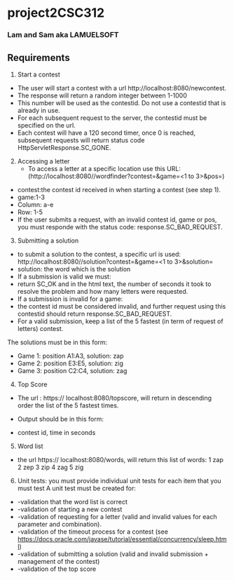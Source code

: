 # project2CSC312
### Lam and Sam aka LAMUELSOFT

## Requirements
1. Start a contest
  * The user will start a contest with a url http://localhost:8080/newcontest. 
  * The response will return a random integer between 1-1000
  * This number will be used as the contestid. Do not use a contestid that is already in use.
  * For each subsequent request to the server, the contestid must be specified on the url.
  * Each contest will have a 120 second timer, once 0 is reached, subsequent requests will return status code HttpServletResponse.SC_GONE. 

2. Accessing a letter
   * To access a letter at a specific location use this URL:
(http://localhost:8080//wordfinder?contest=<contest id received as response to newcontest>&game=<1 to 3>&pos=<column><row>)
  * contest:the contest id received in when starting a contest (see step 1).
  * game:1-3
  * Column: a-e
  * Row: 1-5
  * If the user submits a request, with an invalid contest id, game or pos, you must responde with the status code: response.SC_BAD_REQUEST.

3. Submitting a solution
  * to submit a solution to the contest, a specific url is used:
http://localhost:8080//solution?contest=<contest id received as response to newcontest>&game=<1 to 3>&solution=<word>
  * solution: the word which is the solution
  * If a submission is valid we must:
  * return SC_OK and in the html text, the number of seconds it took to resolve the problem and how many letters were requested.
  * If a submission is invalid for a game:
  * the contest id must be considered invalid, and further request using this contestid should return response.SC_BAD_REQUEST.
  * For a valid submission, keep a list of the 5 fastest (in term of request of letters) contest.

The solutions must be in this form:
  * Game 1:  position A1:A3, solution: zap
  * Game 2:  position E3:E5, solution: zig
  * Game 3:  position  C2:C4, solution: zag

4. Top Score
  * The url : https:// localhost:8080/topscore, will return in descending order the list of the 5 fastest times.

  * Output should be in this form:
  * contest id, time in seconds

5. Word list
  * the url https:// localhost:8080/words, will return this list of words:
  1 zap
  2 zep
  3 zip
  4 zag
  5 zig

6. Unit tests:
you must provide individual unit tests for each item that you must test
A unit test must be created for:
  * -validation that the word list is correct
  * -validation of starting a new contest
  * -validation of requesting for a letter (valid and invalid values for each parameter and combination).
  * -validation of the timeout process for a contest (see https://docs.oracle.com/javase/tutorial/essential/concurrency/sleep.html)
  * -validation of submitting a solution (valid and invalid submission + management of the contest)
  * -validation of the top score

